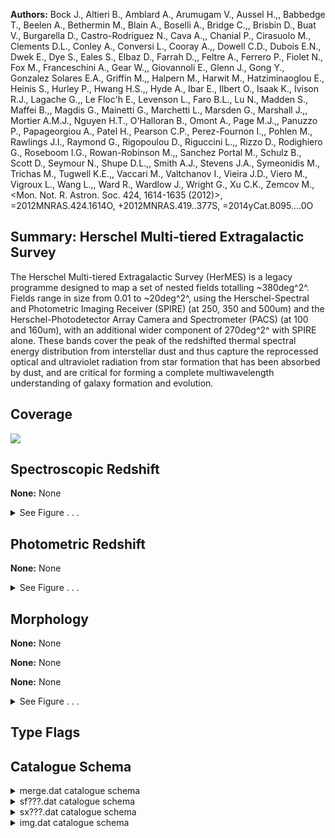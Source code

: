 

**Authors:** Bock J., Altieri B., Amblard A., Arumugam V., Aussel H.,, Babbedge T., Beelen A., Bethermin M., Blain A., Boselli A., Bridge C.,, Brisbin D., Buat V., Burgarella D., Castro-Rodriguez N., Cava A.,, Chanial P., Cirasuolo M., Clements D.L., Conley A., Conversi L., Cooray A.,, Dowell C.D., Dubois E.N., Dwek E., Dye S., Eales S., Elbaz D., Farrah D.,, Feltre A., Ferrero P., Fiolet N., Fox M., Franceschini A., Gear W.,, Giovannoli E., Glenn J., Gong Y., Gonzalez Solares E.A., Griffin M.,, Halpern M., Harwit M., Hatziminaoglou E., Heinis S., Hurley P., Hwang H.S.,, Hyde A., Ibar E., Ilbert O., Isaak K., Ivison R.J., Lagache G.,, Le Floc'h E., Levenson L., Faro B.L., Lu N., Madden S., Maffei B.,, Magdis G., Mainetti G., Marchetti L., Marsden G., Marshall J.,, Mortier A.M.J., Nguyen H.T., O'Halloran B., Omont A., Page M.J.,, Panuzzo P., Papageorgiou A., Patel H., Pearson C.P., Perez-Fournon I.,, Pohlen M., Rawlings J.I., Raymond G., Rigopoulou D., Riguccini L.,, Rizzo D., Rodighiero G., Roseboom I.G., Rowan-Robinson M.,, Sanchez Portal M., Schulz B., Scott D., Seymour N., Shupe D.L.,, Smith A.J., Stevens J.A., Symeonidis M., Trichas M., Tugwell K.E.,, Vaccari M., Valtchanov I., Vieira J.D., Viero M., Vigroux L., Wang L.,, Ward R., Wardlow J., Wright G., Xu C.K., Zemcov M., <Mon. Not. R. Astron. Soc. 424, 1614-1635 (2012)>, =2012MNRAS.424.1614O, +2012MNRAS.419..377S, =2014yCat.8095....0O

## Summary: Herschel Multi-tiered Extragalactic Survey

The Herschel Multi-tiered Extragalactic Survey (HerMES) is a legacy programme designed to map a set of nested fields totalling ~380deg^2^. Fields range in size from 0.01 to ~20deg^2^, using the Herschel-Spectral and Photometric Imaging Receiver (SPIRE) (at 250, 350 and 500um) and the Herschel-Photodetector Array Camera and Spectrometer (PACS) (at 100 and 160um), with an additional wider component of 270deg^2^ with SPIRE alone. These bands cover the peak of the redshifted thermal spectral energy distribution from interstellar dust and thus capture the reprocessed optical and ultraviolet radiation from star formation that has been absorbed by dust, and are critical for forming a complete multiwavelength understanding of galaxy formation and evolution.

## Coverage 

 

 
![](https://github.com/joshgithubbin/Lestrade/blob/main/pages/VIII_95/im/coverage.png?raw=true)

## Spectroscopic Redshift 



**None:** None 




<details><summary>See Figure . . .</summary>

![](https://github.com/joshgithubbin/Lestrade/blob/main/pages/VIII_95/im/ZSP.png?raw=true)

</details>

## Photometric Redshift 



**None:** None 




<details><summary>See Figure . . .</summary>

![](https://github.com/joshgithubbin/Lestrade/blob/main/pages/VIII_95/im//ZPH.png?raw=true)

</details>

## Morphology 



**None:** None 

**None:** None 

**None:** None 




<details><summary>See Figure . . .</summary>

![](https://github.com/joshgithubbin/Lestrade/blob/main/pages/VIII_95/im//morphology.png?raw=true)

</details>
                      
## Type Flags 





## Catalogue Schema 



<details>
<summary>merge.dat catalogue schema</summary>

| Bytes   | Format   | Units   | Label   | Explanations                                                                   |
|:--------|:---------|:--------|:--------|:-------------------------------------------------------------------------------|
| 1- 22   | A22      | ---     | Field   | Field designation                                                              |
| 24- 40  | A17      | ---     | ---     | [2HERMES S250 SF D]                                                            |
| 42- 57  | A16      | ---     | 2HERMES | HerMES ID, JHHMMSS.s+DDMMSS (G1)                                               |
| 61- 69  | F9.5     | deg     | RAdeg   | Right Ascension (J2000)                                                        |
| 71- 79  | F9.5     | deg     | DEdeg   | Declination (J2000)                                                            |
| 81- 96  | E16.11   | mJy     | F250    | Herschel/SPIRE flux density at 250um                                           |
| 98-113  | E16.11   | mJy     | e_F250  | Instrumental error in flux 250um density                                       |
| 115-130 | E16.11   | mJy     | F350    | Herschel/SPIRE flux density at 350um                                           |
| 132-147 | E16.11   | mJy     | e_F350  | Instrumental error in flux 350um density                                       |
| 149-164 | E16.11   | mJy     | F500    | Herschel/SPIRE flux density at 500um                                           |
| 166-181 | E16.11   | mJy     | e_F500  | Instrumental error in flux 500um density                                       |
| 183-198 | E16.11   | mJy     | E_F250  | Total error (instrumental + confusion) in 250um flux density                   |
| 200-215 | E16.11   | ---     | chi250  | Local reduced {chi}^2^ statistic of 250um photometry fit in 11x11 pixel window |
| 217-232 | E16.11   | mJy     | E_F350  | Total error (instrumental + confusion) in 350um flux density                   |
| 234-249 | E16.11   | ---     | chi350  | Local reduced {chi}^2^ statistic of 350um photometry fit in 11x11 pixel window |
| 251-266 | E16.11   | mJy     | E_F500  | Total error (instrumental + confusion) in 500um flux density                   |
| 268-283 | E16.11   | ---     | chi500  | Local reduced {chi}^2^ statistic of 500um photometry fit in 11x11 pixel window |
| 285-290 | I6       | ---     | gID     | ID of the segment  where the source is                                         |
| 292-295 | I4       | ---     | Ng      | Number of sources in the segment gid                                           |
| 297-304 | F8.5     | mJy     | bg250   | Background subtracted from 250um map (G2)                                      |
| 306-313 | F8.5     | mJy     | bg350   | Background subtracted from 350um map (G2)                                      |
| 315-322 | F8.5     | mJy     | bg500   | Background subtracted from 550um map (G2)                                      |
| 324-330 | A7       | ---     | Com     | Comment                                                                        |
</details>

<details>
<summary>sf???.dat catalogue schema</summary>

| Bytes   | Format   | Units   | Label   | Explanations                                                                          |
|:--------|:---------|:--------|:--------|:--------------------------------------------------------------------------------------|
| 1- 22   | A22      | ---     | Field   | Field designation                                                                     |
| 24- 32  | A9       | ---     | ---     | [2HERMES S]                                                                           |
| 33- 35  | I3       | um      | lam     | Herschel filter (250, 300 or 500)                                                     |
| 37- 40  | A4       | ---     | ---     | [SF D]                                                                                |
| 42- 57  | A16      | ---     | 2HERMES | HerMES ID, JHHMMSS.s+DDMMSS (G1)                                                      |
| 61- 69  | F9.5     | deg     | RAdeg   | Right ascension (J2000)                                                               |
| 71- 79  | F9.5     | deg     | DEdeg   | Declination (J2000)                                                                   |
| 81- 96  | E16.11   | mJy     | Flux    | Source flux density                                                                   |
| 98-113  | E16.11   | mJy     | e_Flux  | Source flux density formal uncertainty (instrumental noise)                           |
| 115-130 | E16.11   | mJy     | E_Flux  | Total uncertainty in the source flux density, due to confusion and instrumental noise |
| 132-147 | E16.11   | ---     | chi2    | Local reduced {chi}^2^ statistic of photometry fit in 11x11 pixel window              |
| 149-154 | I6       | ---     | gID     | ID of the segment  where the source is                                                |
| 156-159 | I4       | ---     | Ng      | Number of sources in the segment gid                                                  |
| 161-169 | F9.6     | mJy     | bg      | Background subtracted from map in observed band (mJy/beam) (G2)                       |
| 171-177 | A7       | ---     | Com     | Comments                                                                              |
</details>

<details>
<summary>sx???.dat catalogue schema</summary>

| Bytes   | Format   | Units   | Label   | Explanations                                                                                       |
|:--------|:---------|:--------|:--------|:---------------------------------------------------------------------------------------------------|
| 1- 22   | A22      | ---     | Field   | Field designation                                                                                  |
| 24- 32  | A9       | ---     | ---     | [2HERMES S]                                                                                        |
| 33- 35  | I3       | um      | lam     | Herschel filter (250, 300 or 500)                                                                  |
| 37- 40  | A4       | ---     | ---     | [SX D]                                                                                             |
| 42- 59  | A18      | ---     | 2HERMES | HerMES ID, JHHMMSS.s+DDMMSS, or JHHMMSS.s+DDNNNSS or JHHMMSS.s+DDNNNNSS (G1)                       |
| 61- 69  | F9.5     | deg     | RAdeg   | Right ascension (J2000)                                                                            |
| 71- 79  | F9.5     | deg     | DEdeg   | Declination (J2000)                                                                                |
| 81- 90  | F10.5    | mJy     | Flux    | Source flux density                                                                                |
| 92-100  | F9.5     | mJy     | e_Flux  | Source flux density formal uncertainty (instrumental noise)                                        |
| 102-113 | F12.5    | ---     | S/N     | Signal to instrumental noise: Flux/e_Flux                                                          |
| 115-123 | F9.5     | deg     | e_RAdeg | Right ascension uncertainty                                                                        |
| 125-133 | F9.5     | deg     | e_DEdeg | Declination uncertainty                                                                            |
| 135-143 | F9.5     | mJy     | E_Flux  | ?=-99.99999 Total uncertainty in the source flux density, due to confusion and instrumental noise  |
| 145-154 | F10.5    | ---     | SNR     | ?=-99.999 Signal to total noise: Flux/E_Flux                                                       |
| 156-177 | E22.15   | mJy     | F1      | ?=1E+20 Source flux density, as measured using a map based on the first half of the data           |
| 178-200 | E23.15   | ---     | SN1     | ?=1E+20 Signal to instrumental noise, as measured using a map based on the first half of the data  |
| 202-223 | E22.15   | mJy     | F2      | ?=1E+20 Source flux density, as measured using a map based on the second half of the data          |
| 224-246 | E23.15   | ---     | SN2     | ?=1E+20 Signal to instrumental noise, as measured using a map based on the second half of the data |
| 248     | A1       | ---     | fc      | [1T] source lies within a well-defined central region of the map                                   |
| 250-256 | A7       | ---     | Com     | Comment                                                                                            |
</details>

<details>
<summary>img.dat catalogue schema</summary>

| Bytes   | Format   | Units      | Label    | Explanations                          |
|:--------|:---------|:-----------|:---------|:--------------------------------------|
| 1- 17   | A17      | ---        | Field    | Field designation                     |
| 19- 27  | F9.5     | deg        | RAdeg    | Right Ascension of center (J2000)     |
| 28- 36  | F9.5     | deg        | DEdeg    | Declination of center (J2000)         |
| 38- 42  | F5.2     | arcsec/pix | Scale    | Scale of the image                    |
| 44- 47  | I4       | pix        | Nx       | Number of pixels along X-axis         |
| 48      | A1       | ---        | ---      | [x]                                   |
| 49- 52  | I4       | pix        | Ny       | Number of pixels along Y-axis         |
| 54- 56  | I3       | um         | lam      | Wavelength (250, 350 or 500)          |
| 58-108  | A51      | ---        | FileName | Name of FITS file in subdirectory img |
| 109-156 | A48      | ---        | Title    | Title and comments                    |
</details>

        
        